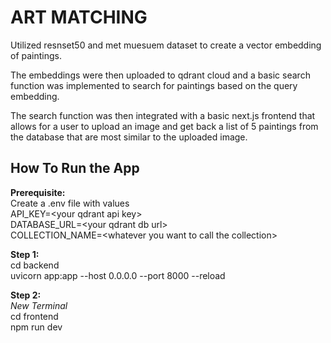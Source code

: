 # ART MATCHING

Utilized resnset50 and met muesuem dataset to create a vector embedding of paintings.

The embeddings were then uploaded to qdrant cloud and a basic search function was implemented to search for paintings based on the query embedding.

The search function was then integrated with a basic next.js frontend that allows for a user to upload an image and get back a list of 5 paintings from the database that are most similar to the uploaded image.

## **How To Run the App**
**Prerequisite:**  
Create a .env file with values  
API_KEY=\<your qdrant api key\>  
DATABASE_URL=\<your qdrant db url\>  
COLLECTION_NAME=\<whatever you want to call the collection\>  

**Step 1:**  
cd backend  
uvicorn app:app --host 0.0.0.0 --port 8000 --reload  

**Step 2:**  
*New Terminal*  
cd frontend  
npm run dev